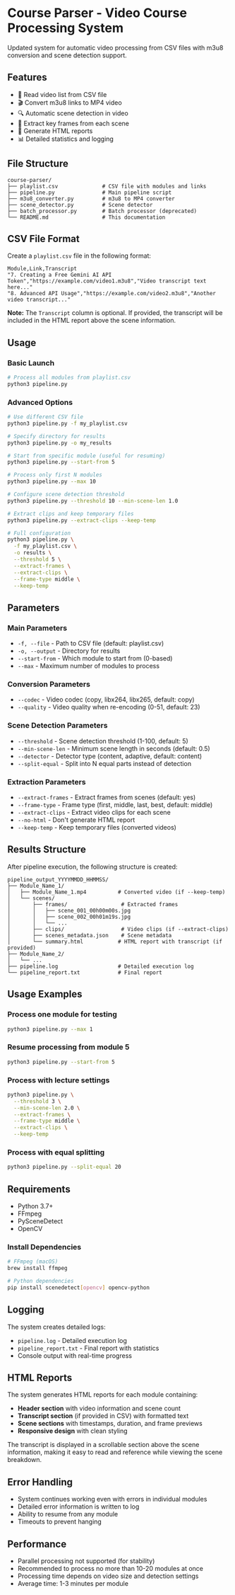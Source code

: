 # Course Parser - Video Course Processing System

Updated system for automatic video processing from CSV files with m3u8 conversion and scene detection support.

## Features

- 📁 Read video list from CSV file
- 🎬 Convert m3u8 links to MP4 video
- 🔍 Automatic scene detection in video
- 📸 Extract key frames from each scene
- 📄 Generate HTML reports
- 📊 Detailed statistics and logging

## File Structure

```
course-parser/
├── playlist.csv              # CSV file with modules and links
├── pipeline.py               # Main pipeline script
├── m3u8_converter.py         # m3u8 to MP4 converter
├── scene_detector.py         # Scene detector
├── batch_processor.py        # Batch processor (deprecated)
└── README.md                 # This documentation
```

## CSV File Format

Create a `playlist.csv` file in the following format:

```csv
Module,Link,Transcript
"7. Creating a Free Gemini AI API Token","https://example.com/video1.m3u8","Video transcript text here..."
"8. Advanced API Usage","https://example.com/video2.m3u8","Another video transcript..."
```

**Note:** The `Transcript` column is optional. If provided, the transcript will be included in the HTML report above the scene information.

## Usage

### Basic Launch

```bash
# Process all modules from playlist.csv
python3 pipeline.py
```

### Advanced Options

```bash
# Use different CSV file
python3 pipeline.py -f my_playlist.csv

# Specify directory for results
python3 pipeline.py -o my_results

# Start from specific module (useful for resuming)
python3 pipeline.py --start-from 5

# Process only first N modules
python3 pipeline.py --max 10

# Configure scene detection threshold
python3 pipeline.py --threshold 10 --min-scene-len 1.0

# Extract clips and keep temporary files
python3 pipeline.py --extract-clips --keep-temp

# Full configuration
python3 pipeline.py \
  -f my_playlist.csv \
  -o results \
  --threshold 5 \
  --extract-frames \
  --extract-clips \
  --frame-type middle \
  --keep-temp
```

## Parameters

### Main Parameters

- `-f, --file` - Path to CSV file (default: playlist.csv)
- `-o, --output` - Directory for results
- `--start-from` - Which module to start from (0-based)
- `--max` - Maximum number of modules to process

### Conversion Parameters

- `--codec` - Video codec (copy, libx264, libx265, default: copy)
- `--quality` - Video quality when re-encoding (0-51, default: 23)

### Scene Detection Parameters

- `--threshold` - Scene detection threshold (1-100, default: 5)
- `--min-scene-len` - Minimum scene length in seconds (default: 0.5)
- `--detector` - Detector type (content, adaptive, default: content)
- `--split-equal` - Split into N equal parts instead of detection

### Extraction Parameters

- `--extract-frames` - Extract frames from scenes (default: yes)
- `--frame-type` - Frame type (first, middle, last, best, default: middle)
- `--extract-clips` - Extract video clips for each scene
- `--no-html` - Don't generate HTML report
- `--keep-temp` - Keep temporary files (converted videos)

## Results Structure

After pipeline execution, the following structure is created:

```
pipeline_output_YYYYMMDD_HHMMSS/
├── Module_Name_1/
│   ├── Module_Name_1.mp4          # Converted video (if --keep-temp)
│   └── scenes/
│       ├── frames/                 # Extracted frames
│       │   ├── scene_001_00h00m00s.jpg
│       │   ├── scene_002_00h01m19s.jpg
│       │   └── ...
│       ├── clips/                  # Video clips (if --extract-clips)
│       ├── scenes_metadata.json    # Scene metadata
│       └── summary.html           # HTML report with transcript (if provided)
├── Module_Name_2/
│   └── ...
├── pipeline.log                   # Detailed execution log
└── pipeline_report.txt            # Final report
```

## Usage Examples

### Process one module for testing

```bash
python3 pipeline.py --max 1
```

### Resume processing from module 5

```bash
python3 pipeline.py --start-from 5
```

### Process with lecture settings

```bash
python3 pipeline.py \
  --threshold 3 \
  --min-scene-len 2.0 \
  --extract-frames \
  --frame-type middle \
  --extract-clips \
  --keep-temp
```

### Process with equal splitting

```bash
python3 pipeline.py --split-equal 20
```

## Requirements

- Python 3.7+
- FFmpeg
- PySceneDetect
- OpenCV

### Install Dependencies

```bash
# FFmpeg (macOS)
brew install ffmpeg

# Python dependencies
pip install scenedetect[opencv] opencv-python
```

## Logging

The system creates detailed logs:

- `pipeline.log` - Detailed execution log
- `pipeline_report.txt` - Final report with statistics
- Console output with real-time progress

## HTML Reports

The system generates HTML reports for each module containing:

- **Header section** with video information and scene count
- **Transcript section** (if provided in CSV) with formatted text
- **Scene sections** with timestamps, duration, and frame previews
- **Responsive design** with clean styling

The transcript is displayed in a scrollable section above the scene information, making it easy to read and reference while viewing the scene breakdown.

## Error Handling

- System continues working even with errors in individual modules
- Detailed error information is written to log
- Ability to resume from any module
- Timeouts to prevent hanging

## Performance

- Parallel processing not supported (for stability)
- Recommended to process no more than 10-20 modules at once
- Processing time depends on video size and detection settings
- Average time: 1-3 minutes per module
